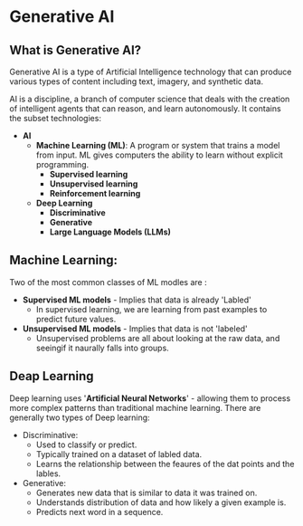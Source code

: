 # Generative AI
## What is Generative AI?
Generative AI is a type of Artificial Intelligence technology that can produce various types of content including text, imagery, and synthetic data.

AI is a discipline, a branch of computer science that deals with the creation of intelligent agents that can reason, and learn autonomously. It contains the subset technologies:
- **AI**
  - **Machine Learning (ML)**: A program or system that trains a model from input. ML gives computers the ability to learn without explicit programming.
    - **Supervised learning**
    - **Unsupervised learning**
    - **Reinforcement learning**
  - **Deep Learning**
    - **Discriminative**
    - **Generative**
    - **Large Language Models (LLMs)**

## Machine Learning:
Two of the most common classes of ML modles are :
- **Supervised ML models**   - Implies that data is already 'Labled'
  - In supervised learning, we are learning from past examples to predict future values.
- **Unsupervised ML models** - Implies that data is not 'labeled'
  - Unsupervised problems are all about looking at the raw data, and seeingif it naurally falls into groups.

## Deap Learning
Deep learning uses '**Artificial Neural Networks**' - allowing them to process more complex patterns than traditional machine learning.
  There are generally two types of Deep learning:
  - Discriminative:
    - Used to classify or predict.
    - Typically trained on a dataset of labled data.
    - Learns the relationship between the feaures of the dat points and the lables.
  - Generative:
    - Generates new data that is similar to data it was trained on.
    - Understands distribution of data and how likely a given example is.
    - Predicts next word in a sequence.
